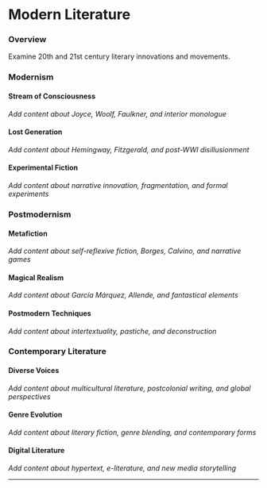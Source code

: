# Modern Literature

### Overview

Examine 20th and 21st century literary innovations and movements.

### Modernism

#### Stream of Consciousness
*Add content about Joyce, Woolf, Faulkner, and interior monologue*

#### Lost Generation
*Add content about Hemingway, Fitzgerald, and post-WWI disillusionment*

#### Experimental Fiction
*Add content about narrative innovation, fragmentation, and formal experiments*

### Postmodernism

#### Metafiction
*Add content about self-reflexive fiction, Borges, Calvino, and narrative games*

#### Magical Realism
*Add content about García Márquez, Allende, and fantastical elements*

#### Postmodern Techniques
*Add content about intertextuality, pastiche, and deconstruction*

### Contemporary Literature

#### Diverse Voices
*Add content about multicultural literature, postcolonial writing, and global perspectives*

#### Genre Evolution
*Add content about literary fiction, genre blending, and contemporary forms*

#### Digital Literature
*Add content about hypertext, e-literature, and new media storytelling*

---
